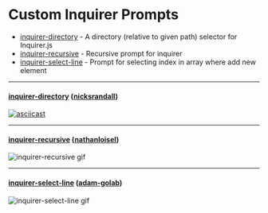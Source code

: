 # Custom Inquirer Prompts

- [inquirer-directory](#inquirer-directory-nicksrandall) - A directory (relative to given path) selector for Inquirer.js
- [inquirer-recursive](#inquirer-recursive-nathanloisel) - Recursive prompt for inquirer
- [inquirer-select-line](#inquirer-select-line-adam-golab) - Prompt for selecting index in array where add new element

---

#### [inquirer-directory](https://github.com/nicksrandall/inquirer-directory) ([nicksrandall](https://github.com/nicksrandall))

[![asciicast](https://asciinema.org/a/31651.png)](https://asciinema.org/a/31651)

---

#### [inquirer-recursive](https://github.com/nathanloisel/inquirer-recursive) ([nathanloisel](https://github.com/nathanloisel))

![inquirer-recursive gif](http://i.giphy.com/l2JhntGGk3QjTUIiA.gif)

---

#### [inquirer-select-line](https://github.com/adam-golab/inquirer-select-line) ([adam-golab](https://github.com/adam-golab))

![inquirer-select-line gif](https://media.giphy.com/media/xUA7b1MxpngddUvdHW/giphy.gif)
